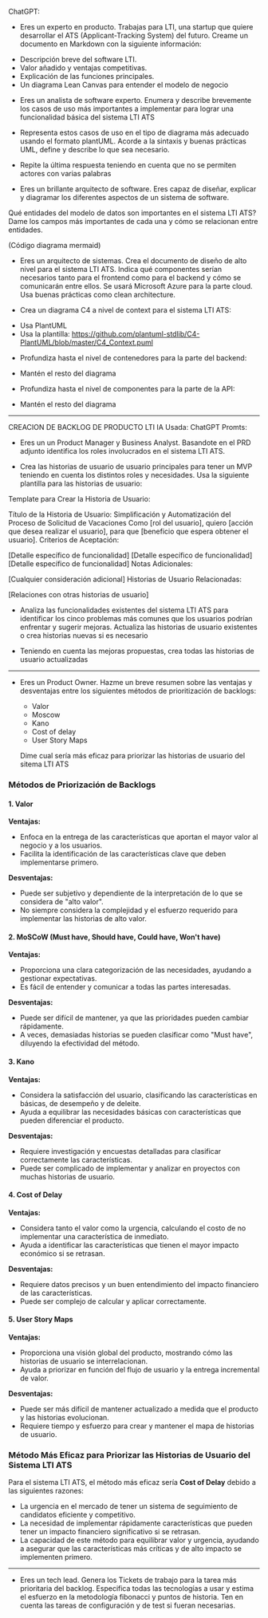 ChatGPT:

* Eres un experto en producto. Trabajas para LTI, una startup que quiere desarrollar el ATS (Applicant-Tracking System) del futuro. Creame un documento en Markdown con la siguiente información:
- Descripción breve del software LTI.
- Valor añadido y ventajas competitivas. 
- Explicación de las funciones principales. 
- Un diagrama Lean Canvas para entender el modelo de negocio

* Eres un analista de software experto. Enumera y describe brevemente los casos de uso más importantes a implementar para lograr una funcionalidad básica del sistema LTI ATS

* Representa estos casos de uso en el tipo de diagrama más adecuado usando el formato plantUML. Acorde a la sintaxis y buenas prácticas UML, define y describe lo que sea necesario.

* Repite la última respuesta teniendo en cuenta que no se permiten actores con varias palabras

* Eres un brillante arquitecto de software. Eres capaz de diseñar, explicar y diagramar los diferentes aspectos de un sistema de software. 

Qué entidades del modelo de datos son importantes en el sistema LTI ATS? Dame los campos más importantes de cada una y cómo se relacionan entre entidades.

(Código diagrama mermaid)

* Eres un arquitecto de sistemas. Crea el documento de diseño de alto nivel para el sistema LTI ATS. Indica qué componentes serían necesarios tanto para el frontend como para el backend y cómo se comunicarán entre ellos. Se usará Microsoft Azure para la parte cloud. Usa buenas prácticas como clean architecture.

* Crea un diagrama C4 a nivel de context para el sistema LTI ATS:
- Usa PlantUML
- Usa la plantilla: https://github.com/plantuml-stdlib/C4-PlantUML/blob/master/C4_Context.puml

* Profundiza hasta el nivel de contenedores para la parte del backend:
- Mantén el resto del diagrama

* Profundiza hasta el nivel de componentes para la parte de la API:
- Mantén el resto del diagrama

---

CREACION DE BACKLOG DE PRODUCTO LTI
IA Usada: ChatGPT
Promts:

* Eres un un Product Manager y Business Analyst. Basandote en el PRD adjunto identifica los roles involucrados en el sistema LTI ATS.

* Crea las historias de usuario de usuario principales para tener un MVP teniendo en cuenta los distintos roles y necesidades. Usa la siguiente plantilla para las historias de usuario:

Template para Crear la Historia de Usuario:

Título de la Historia de Usuario: Simplificación y Automatización del Proceso de Solicitud de Vacaciones
Como [rol del usuario],
quiero [acción que desea realizar el usuario],
para que [beneficio que espera obtener el usuario].
Criterios de Aceptación:

[Detalle específico de funcionalidad]
[Detalle específico de funcionalidad]
[Detalle específico de funcionalidad]
Notas Adicionales:

[Cualquier consideración adicional]
Historias de Usuario Relacionadas:

[Relaciones con otras historias de usuario]

* Analiza las funcionalidades existentes del sistema LTI ATS para identificar los cinco problemas más comunes que los usuarios podrían enfrentar y sugerir mejoras. Actualiza las historias de usuario existentes o crea historias nuevas si es necesario

* Teniendo en cuenta las mejoras propuestas, crea todas las historias de usuario actualizadas

---
* Eres un Product Owner. Hazme un breve resumen sobre las ventajas y desventajas entre los siguientes métodos de prioritización de backlogs:
    - Valor
    - Moscow
    - Kano
    - Cost of delay
    - User Story Maps

  Dime cual sería más eficaz para priorizar las historias de usuario del sitema LTI ATS

### Métodos de Priorización de Backlogs

#### 1. Valor
**Ventajas:**
- Enfoca en la entrega de las características que aportan el mayor valor al negocio y a los usuarios.
- Facilita la identificación de las características clave que deben implementarse primero.

**Desventajas:**
- Puede ser subjetivo y dependiente de la interpretación de lo que se considera de "alto valor".
- No siempre considera la complejidad y el esfuerzo requerido para implementar las historias de alto valor.

#### 2. MoSCoW (Must have, Should have, Could have, Won't have)
**Ventajas:**
- Proporciona una clara categorización de las necesidades, ayudando a gestionar expectativas.
- Es fácil de entender y comunicar a todas las partes interesadas.

**Desventajas:**
- Puede ser difícil de mantener, ya que las prioridades pueden cambiar rápidamente.
- A veces, demasiadas historias se pueden clasificar como "Must have", diluyendo la efectividad del método.

#### 3. Kano
**Ventajas:**
- Considera la satisfacción del usuario, clasificando las características en básicas, de desempeño y de deleite.
- Ayuda a equilibrar las necesidades básicas con características que pueden diferenciar el producto.

**Desventajas:**
- Requiere investigación y encuestas detalladas para clasificar correctamente las características.
- Puede ser complicado de implementar y analizar en proyectos con muchas historias de usuario.

#### 4. Cost of Delay
**Ventajas:**
- Considera tanto el valor como la urgencia, calculando el costo de no implementar una característica de inmediato.
- Ayuda a identificar las características que tienen el mayor impacto económico si se retrasan.

**Desventajas:**
- Requiere datos precisos y un buen entendimiento del impacto financiero de las características.
- Puede ser complejo de calcular y aplicar correctamente.

#### 5. User Story Maps
**Ventajas:**
- Proporciona una visión global del producto, mostrando cómo las historias de usuario se interrelacionan.
- Ayuda a priorizar en función del flujo de usuario y la entrega incremental de valor.

**Desventajas:**
- Puede ser más difícil de mantener actualizado a medida que el producto y las historias evolucionan.
- Requiere tiempo y esfuerzo para crear y mantener el mapa de historias de usuario.

### Método Más Eficaz para Priorizar las Historias de Usuario del Sistema LTI ATS

Para el sistema LTI ATS, el método más eficaz sería **Cost of Delay** debido a las siguientes razones:
- La urgencia en el mercado de tener un sistema de seguimiento de candidatos eficiente y competitivo.
- La necesidad de implementar rápidamente características que pueden tener un impacto financiero significativo si se retrasan.
- La capacidad de este método para equilibrar valor y urgencia, ayudando a asegurar que las características más críticas y de alto impacto se implementen primero.

---

* Eres un tech lead. Genera los Tickets de trabajo para la tarea más prioritaria del backlog. Especifica todas las tecnologías a usar y estima el esfuerzo en la metodología fibonacci y puntos de historia. Ten en cuenta las tareas de configuración y de test si fueran necesarias.